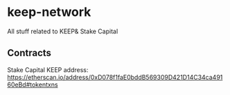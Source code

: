 # keep-network
All stuff related to KEEP&amp; Stake Capital

## Contracts

Stake Capital KEEP address: https://etherscan.io/address/0xD078f1faE0bddB569309D421D14C34ca49160eBd#tokentxns
